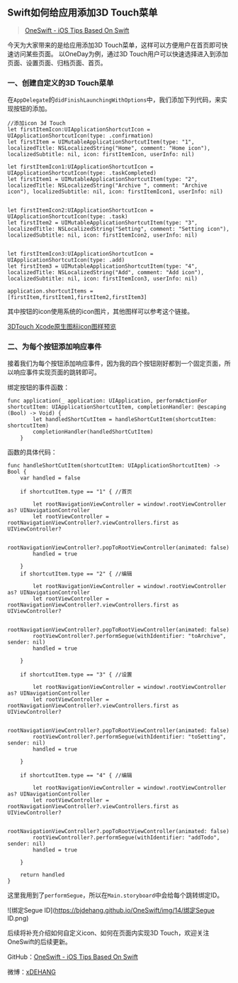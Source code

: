 ## Swift如何给应用添加3D Touch菜单

> [OneSwift - iOS Tips Based On Swift](https://bjdehang.github.io/OneSwift)

今天为大家带来的是给应用添加3D Touch菜单，这样可以方便用户在首页即可快速访问某些页面。
以OneDay为例，通过3D Touch用户可以快速选择进入到添加页面、设置页面、归档页面、首页。

### 一、创建自定义的3D Touch菜单

在`AppDelegate`的`didFinishLaunchingWithOptions`中，我们添加下列代码，来实现按钮的添加。

```
//添加icon 3d Touch
let firstItemIcon:UIApplicationShortcutIcon = UIApplicationShortcutIcon(type: .confirmation)
let firstItem = UIMutableApplicationShortcutItem(type: "1", localizedTitle: NSLocalizedString("Home", comment: "Home icon"), localizedSubtitle: nil, icon: firstItemIcon, userInfo: nil)

let firstItemIcon1:UIApplicationShortcutIcon = UIApplicationShortcutIcon(type: .taskCompleted)
let firstItem1 = UIMutableApplicationShortcutItem(type: "2", localizedTitle: NSLocalizedString("Archive ", comment: "Archive icon"), localizedSubtitle: nil, icon: firstItemIcon1, userInfo: nil)


let firstItemIcon2:UIApplicationShortcutIcon = UIApplicationShortcutIcon(type: .task)
let firstItem2 = UIMutableApplicationShortcutItem(type: "3", localizedTitle: NSLocalizedString("Setting", comment: "Setting icon"), localizedSubtitle: nil, icon: firstItemIcon2, userInfo: nil)


let firstItemIcon3:UIApplicationShortcutIcon = UIApplicationShortcutIcon(type: .add)
let firstItem3 = UIMutableApplicationShortcutItem(type: "4", localizedTitle: NSLocalizedString("Add", comment: "Add icon"), localizedSubtitle: nil, icon: firstItemIcon3, userInfo: nil)

application.shortcutItems = [firstItem,firstItem1,firstItem2,firstItem3]

```

其中按钮的icon使用系统的icon图片，其他图样可以参考这个链接。

[3DTouch Xcode原生图标icon图样预览](https://www.jianshu.com/p/bc5e6a56e689)


### 二、为每个按钮添加响应事件

接着我们为每个按钮添加响应事件，因为我的四个按钮刚好都到一个固定页面，所以响应事件实现页面的跳转即可。

绑定按钮的事件函数：
```
func application(_ application: UIApplication, performActionFor shortcutItem: UIApplicationShortcutItem, completionHandler: @escaping (Bool) -> Void) {
        let handledShortCutItem = handleShortCutItem(shortcutItem: shortcutItem)
        completionHandler(handledShortCutItem)
    }
```

函数的具体代码：
```
func handleShortCutItem(shortcutItem: UIApplicationShortcutItem) -> Bool {
    var handled = false

    if shortcutItem.type == "1" { //首页

        let rootNavigationViewController = window!.rootViewController as? UINavigationController
        let rootViewController = rootNavigationViewController?.viewControllers.first as UIViewController?

        rootNavigationViewController?.popToRootViewController(animated: false)
        handled = true

    }
    if shortcutItem.type == "2" { //编辑

        let rootNavigationViewController = window!.rootViewController as? UINavigationController
        let rootViewController = rootNavigationViewController?.viewControllers.first as UIViewController?

        rootNavigationViewController?.popToRootViewController(animated: false)
        rootViewController?.performSegue(withIdentifier: "toArchive", sender: nil)
        handled = true

    }

    if shortcutItem.type == "3" { //设置

        let rootNavigationViewController = window!.rootViewController as? UINavigationController
        let rootViewController = rootNavigationViewController?.viewControllers.first as UIViewController?

        rootNavigationViewController?.popToRootViewController(animated: false)
        rootViewController?.performSegue(withIdentifier: "toSetting", sender: nil)
        handled = true

    }

    if shortcutItem.type == "4" { //编辑

        let rootNavigationViewController = window!.rootViewController as? UINavigationController
        let rootViewController = rootNavigationViewController?.viewControllers.first as UIViewController?

        rootNavigationViewController?.popToRootViewController(animated: false)
        rootViewController?.performSegue(withIdentifier: "addTodo", sender: nil)
        handled = true

    }

    return handled
}
```
这里我用到了`performSegue`，所以在`Main.storyboard`中会给每个跳转绑定ID。

![绑定Segue ID](https://bjdehang.github.io/OneSwift/img/14/绑定Segue ID.png)

后续将补充介绍如何自定义icon、如何在页面内实现3D Touch，欢迎关注OneSwift的后续更新。


GitHub：[OneSwift - iOS Tips Based On Swift](https://bjdehang.github.io/OneSwift)

微博：[xDEHANG](https://weibo.com/bujidehang)
